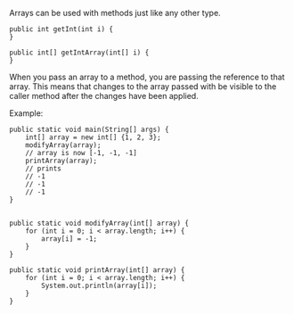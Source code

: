 Arrays can be used with methods just like any other type.

    public int getInt(int i) {
    }
    
    public int[] getIntArray(int[] i) {
    }

When you pass an array to a method, you are passing the reference to that array. 
This means that changes to the array passed with be visible to the caller method after the 
changes have been applied.

Example:
    
    public static void main(String[] args) {
        int[] array = new int[] {1, 2, 3};
        modifyArray(array);
        // array is now [-1, -1, -1]
        printArray(array);
        // prints
        // -1
        // -1
        // -1
    }

    
    public static void modifyArray(int[] array) {
        for (int i = 0; i < array.length; i++) {
            array[i] = -1;
        }
    }
    
    public static void printArray(int[] array) {
        for (int i = 0; i < array.length; i++) {
            System.out.println(array[i]);
        }
    }
    